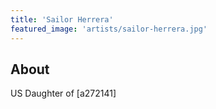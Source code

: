 ```yaml
---
title: 'Sailor Herrera'
featured_image: 'artists/sailor-herrera.jpg'
---
```


## About

US
Daughter of [a272141]

